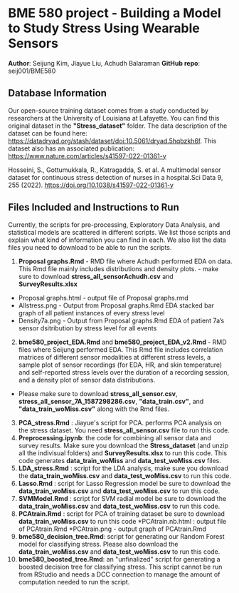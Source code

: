 # BME 580 project - Building a Model to Study Stress Using Wearable Sensors
**Author**: Seijung Kim, Jiayue Liu, Achudh Balaraman
**GitHub repo**: seij001/BME580

## Database Information
Our open-source training dataset comes from a study conducted by researchers at the University of Louisiana at Lafayette. You can find this original dataset in the **"Stress_dataset"** folder. The data description of the dataset can be found here: https://datadryad.org/stash/dataset/doi:10.5061/dryad.5hqbzkh6f. This dataset also has an associated publication: https://www.nature.com/articles/s41597-022-01361-y  

Hosseini, S., Gottumukkala, R., Katragadda, S. et al. A multimodal sensor dataset for continuous stress detection of nurses in a hospital.Sci Data 9, 255 (2022). https://doi.org/10.1038/s41597-022-01361-y


## Files Included and Instructions to Run
Currently, the scripts for pre-processing, Exploratory Data Analysis, and statistical models are scattered in different scripts. We list those scripts and explain what kind of information you can find in each. We also list the data files you need to download to be able to run the scripts.
1. **Proposal graphs.Rmd** - RMD file where Achudh performed EDA on data. This Rmd file mainly includes distributions and density plots. - make sure to download **stress_all_sensorAchudh.csv** and **SurveyResults.xlsx**
* Proposal graphs.html - output file of Proposal graphs.rmd
* Allstress.png - Output from Proposal graphs.Rmd EDA stacked bar graph of all patient instances of every stress level
* Density7a.png - Output from Proposal graphs.Rmd EDA of patient 7a’s sensor dsitribution by stress level for all events
2. **bme580_project_EDA.Rmd** and **bme580_project_EDA_v2.Rmd** - RMD files where Seijung performed EDA. This Rmd file includes correlation matrices of different sensor modalities at different stress levels, a sample plot of sensor recordings (for EDA, HR, and skin temperature) and self-reported stress levels over the duration of a recording session, and a density plot of sensor data distributions.
* Please make sure to download **stress_all_sensor.csv**, **stress_all_sensor_7A_1587298286.csv**, **"data_train.csv"**, and  **"data_train_woMiss.csv"** along with the Rmd files.
3. **PCA_stress.Rmd** : Jiayue's script for PCA. performs PCA analysis on the stress dataset. You need **stress_all_sensor.csv** file to run this code. 
4. **Preprocessing.ipynb**: the code for combining all sensor data and survey results. Make sure you download the **Stress_dataset** (and unzip all the indivisual folders) and **SurveyResults.xlsx** to run this code. This code generates **data_train_woMiss** and **data_test_woMiss.csv** files. 
5. **LDA_stress.Rmd** : script for the LDA analysis, make sure you download the **data_train_woMiss.csv** and **data_test_woMiss.csv** to run this code. 
6. **Lasso.Rmd** : script for Lasso Regression model be sure to download the **data_train_woMiss.csv** and **data_test_woMiss.csv** to run this code. 
7. **SVMModel.Rmd** : script for SVM radial model be sure to download the **data_train_woMiss.csv** and **data_test_woMiss.csv** to run this code. 
8. **PCAtrain.Rmd** : script for PCA of training dataset be sure to download **data_train_woMiss.csv** to run this code
*PCAtrain.nb.html : output file of PCAtrain.Rmd 
*PCAtrain.png - output graph of PCAtrain.Rmd
9. **bme580_decision_tree.Rmd**: script for generating our Random Forest model for classifying stress. Please also download the **data_train_woMiss.csv** and **data_test_woMiss.csv** to run this code. 
10. **bme580_boosted_tree.Rmd**: an "unfinalized" script for generating a boosted decision tree for classifying stress. This script cannot be run from RStudio and needs a DCC connection to manage the amount of computation needed to run the script.
